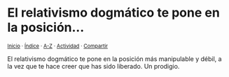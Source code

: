 # El relativismo dogmático te pone en la posición...
<sup>[Inicio](https://github.com/jucardus.github.io/repo/blob/main/readme.md) · [Índice](https://github.com/jucardus.github.io/repo/blob/main/indices/apotegmas.md) · [A-Z](https://github.com/jucardus.github.io/repo/blob/main/indices/alfabetico.md) · [Actividad](https://github.com/jucardus.github.io/repo/blob/main/indices/actividad.md) · [Compartir](https://x.com/intent/tweet?text=Apotegmas%20-%20El%20relativismo%20dogm%C3%A1tico%20te%20pone%20en%20la%20posici%C3%B3n...%0A%E2%86%92%20https%3A%2F%2Fgithub.com%2Fjucardus%2Frepo%2Fblob%2Fmain%2Fcontenido%2F25%2F04%2F23%2Fel-relativismo-dogmatico-te-pone.md%0A%0A%23aptgms_jucardus%0A%40jucardus)</sup>

El relativismo dogmático te pone en la posición más manipulable y débil, a la vez que te hace creer que has sido liberado. Un prodigio.
